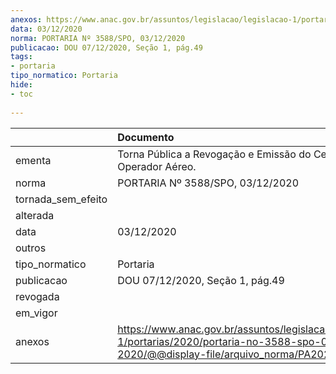 ```yaml
---
anexos: https://www.anac.gov.br/assuntos/legislacao/legislacao-1/portarias/2020/portaria-no-3588-spo-03-12-2020/@@display-file/arquivo_norma/PA2020-3588.pdf
data: 03/12/2020
norma: PORTARIA Nº 3588/SPO, 03/12/2020
publicacao: DOU 07/12/2020, Seção 1, pág.49
tags:
- portaria
tipo_normatico: Portaria
hide: 
- toc 
 
---
```


|                    | Documento                                                                                                                                            |
|:-------------------|:-----------------------------------------------------------------------------------------------------------------------------------------------------|
| ementa             | Torna Pública a Revogação e Emissão do Certificado de Operador Aéreo.                                                                                |
| norma              | PORTARIA Nº 3588/SPO, 03/12/2020                                                                                                                     |
| tornada_sem_efeito |                                                                                                                                                      |
| alterada           |                                                                                                                                                      |
| data               | 03/12/2020                                                                                                                                           |
| outros             |                                                                                                                                                      |
| tipo_normatico     | Portaria                                                                                                                                             |
| publicacao         | DOU 07/12/2020, Seção 1, pág.49                                                                                                                      |
| revogada           |                                                                                                                                                      |
| em_vigor           |                                                                                                                                                      |
| anexos             | https://www.anac.gov.br/assuntos/legislacao/legislacao-1/portarias/2020/portaria-no-3588-spo-03-12-2020/@@display-file/arquivo_norma/PA2020-3588.pdf |